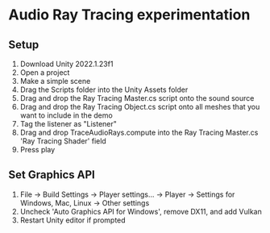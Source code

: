 # Audio Ray Tracing experimentation

## Setup 

1. Download Unity 2022.1.23f1
1. Open a project
1. Make a simple scene
1. Drag the Scripts folder into the Unity Assets folder
1. Drag and drop the Ray Tracing Master.cs script onto the sound source
1. Drag and drop the Ray Tracing Object.cs script onto all meshes that you want to include in the demo
1. Tag the listener as "Listener"
1. Drag and drop TraceAudioRays.compute into the Ray Tracing Master.cs 'Ray Tracing Shader' field
1. Press play

## Set Graphics API

1. File -> Build Settings -> Player settings... -> Player -> Settings for Windows, Mac, Linux -> Other settings
2. Uncheck 'Auto Graphics API for Windows', remove DX11, and add Vulkan
3. Restart Unity editor if prompted